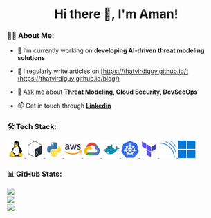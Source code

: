 <h1 align="center">Hi there 👋, I'm Aman!</h1>

### 👨‍💻 About Me:

- 🔭 I’m currently working on **developing AI-driven threat modeling solutions**

- 📝 I regularly write articles on [https://thatvirdiguy.github.io/](https://thatvirdiguy.github.io/blog/)

- 💬 Ask me about **Threat Modeling, Cloud Security, DevSecOps**

- 📫 Get in touch through **[Linkedin](https://www.linkedin.com/in/thatvirdiguy)**

### 🛠️ Tech Stack:
<p align="left"> 
  <a href="https://www.linux.org/" target="_blank" rel="noreferrer"> <img src="https://raw.githubusercontent.com/devicons/devicon/master/icons/linux/linux-original.svg" alt="linux" width="40" height="40"/> </a>
  <a href="https://www.gnu.org/software/bash/" target="_blank" rel="noreferrer"> <img src="https://raw.githubusercontent.com/devicons/devicon/master/icons/bash/bash-original.svg" alt="bash" width="40" height="40"/> </a> 
  <a href="https://www.python.org" target="_blank" rel="noreferrer"> <img src="https://raw.githubusercontent.com/devicons/devicon/master/icons/python/python-original.svg" alt="python" width="40" height="40"/> </a> 
  <a href="https://aws.amazon.com/" target="_blank" rel="noreferrer"> <img src="https://raw.githubusercontent.com/devicons/devicon/master/icons/amazonwebservices/amazonwebservices-original-wordmark.svg" alt="aws" width="40" height="40"/> </a> 
  <a href="https://cloud.google.com/" target="_blank" rel="noreferrer"> <img src="https://raw.githubusercontent.com/devicons/devicon/master/icons/googlecloud/googlecloud-original.svg" alt="gcp" width="40" height="40"/> </a>
  <a href="https://www.docker.com/" target="_blank" rel="noreferrer"> <img src="https://raw.githubusercontent.com/devicons/devicon/master/icons/docker/docker-original.svg" alt="docker" width="40" height="40"/> </a>
  <a href="https://kubernetes.io/" target="_blank" rel="noreferrer"> <img src="https://raw.githubusercontent.com/devicons/devicon/master/icons/kubernetes/kubernetes-original.svg" alt="kubernetes" width="40" height="40"/> </a>
  <a href="https://www.terraform.io/" target="_blank" rel="noreferrer"> <img src="https://raw.githubusercontent.com/devicons/devicon/master/icons/terraform/terraform-original.svg" alt="terraform" width="40" height="40"/> </a>
  <a href="https://www.sonarsource.com/products/sonarqube/" target="_blank" rel="noreferrer"> <img src="https://raw.githubusercontent.com/devicons/devicon/master/icons/sonarqube/sonarqube-original.svg" alt="sonarqube" width="40" height="40"/> </a>
  <a href="https://www.microsoft.com/en-in/windows/" target="_blank" rel="noreferrer"> <img src="https://raw.githubusercontent.com/devicons/devicon/master/icons/windows11/windows11-original.svg" alt="windows" width="40" height="40"/> </a>

### 📊 GitHub Stats:
![](https://github-readme-stats.vercel.app/api?username=thatvirdiguy&theme=dark&hide_border=false&include_all_commits=false&count_private=false)<br/>
![](https://github-readme-streak-stats.herokuapp.com/?user=thatvirdiguy&theme=dark&hide_border=false)<br/>
![](https://github-readme-stats.vercel.app/api/top-langs/?username=thatvirdiguy&theme=dark&hide_border=false&include_all_commits=false&count_private=false&layout=compact)
